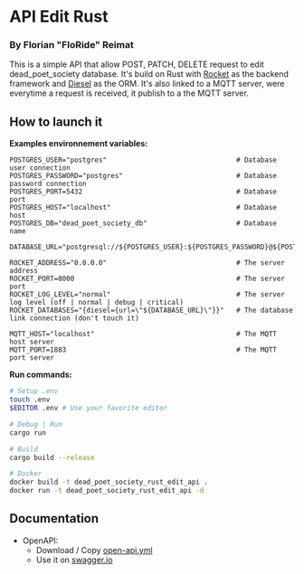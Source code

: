 # API Edit Rust

### By Florian "FloRide" Reimat

This is a simple API that allow POST, PATCH, DELETE request to edit dead_poet_society database.
It's build on Rust with [Rocket](https://rocket.rs) as the backend framework and [Diesel](https://diesel.rs) as the ORM.
It's also linked to a MQTT server, were everytime a request is received, it publish to a the MQTT server.

## How to launch it

**Examples environnement variables:**

```env
POSTGRES_USER="postgres"                                # Database user connection
POSTGRES_PASSWORD="postgres"                            # Database password connection
POSTGRES_PORT=5432                                      # Database port
POSTGRES_HOST="localhost"                               # Database host
POSTGRES_DB="dead_poet_society_db"                      # Database name

DATABASE_URL="postgresql://${POSTGRES_USER}:${POSTGRES_PASSWORD}@${POSTGRES_HOST}:${POSTGRES_PORT}/${POSTGRES_DB}"

ROCKET_ADDRESS="0.0.0.0"                                # The server address
ROCKET_PORT=8000                                        # The server port
ROCKET_LOG_LEVEL="normal"                               # The server log level (off | normal | debug | critical)
ROCKET_DATABASES="{diesel={url=\"${DATABASE_URL}\"}}"   # The database link connection (don't touch it)

MQTT_HOST="localhost"                                   # The MQTT host server
MQTT_PORT=1883                                          # The MQTT port server
```

**Run commands:**

```sh
# Setup .env
touch .env
$EDITOR .env # Use your favorite editor

# Debug | Run
cargo run

# Build
cargo build --release

# Docker
docker build -t dead_poet_society_rust_edit_api .
docker run -t dead_poet_society_rust_edit_api -d
```

## Documentation

- OpenAPI:
  - Download / Copy [open-api.yml](./misc/open-api.yml)
  - Use it on [swagger.io](https://editor.swagger.io)
